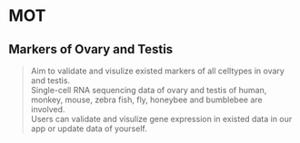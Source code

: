 # MOT
## Markers of Ovary and Testis  
> Aim to validate and visulize existed markers of all celltypes in ovary and testis.  
> Single-cell RNA sequencing data of ovary and testis of human, monkey, mouse, zebra fish, fly, honeybee and bumblebee are involved.  
> Users can validate and visulize gene expression in existed data in our app or update data of yourself. 
